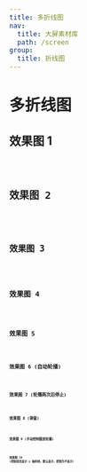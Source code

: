 ```yaml
---
title: 多折线图
nav:
  title: 大屏素材库
  path: /screen
group:
  title: 折线图
---
```


# 多折线图

## 效果图 1

<code src="../../../example/MultiLineDemo/demo1.tsx" background="#040727">

## 效果图 2

<code src="../../../example/MultiLineDemo/demo2.tsx" background="#040727">

## 效果图 3

<code src="../../../example/MultiLineDemo/demo3.tsx" background="#040727">

## 效果图 4

<code src="../../../example/MultiLineDemo/demo4.tsx" background="#040727">

## 效果图 5

<code src="../../../example/MultiLineDemo/demo5.tsx" background="#040727">

## 效果图 6 (自动轮播)

<code src="../../../example/MultiLineDemo/demo6.tsx" background="#040727">

## 效果图 7 (轮播两次后停止)

<code src="../../../example/MultiLineDemo/demo7.tsx" background="#040727">

## 效果图 8 (弹窗)

<code src="../../../example/MultiLineDemo/demo8.tsx" background="#040727">

## 效果图 9 (手动控制图表轮播)

<code src="../../../example/MultiLineDemo/demo9.tsx" background="#040727">

## 效果图 10 (控制是否显示 y 轴的线，默认显示，控制为不显示)

<code src="../../../example/MultiLineDemo/demo10.tsx" background="#040727">
